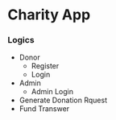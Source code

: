 # Charity App

### Logics

- Donor
  - Register
  - Login
- Admin
  - Admin Login
- Generate Donation Rquest
- Fund Transwer
